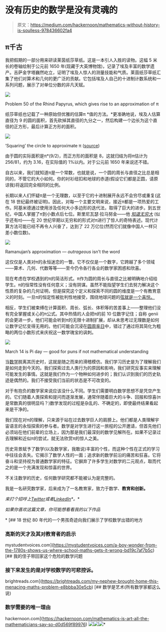 # 没有历史的数学是没有灵魂的

> 原文：<https://medium.com/hackernoon/mathematics-without-history-is-soulless-978436602fa4>

## π千古

我把假期的一部分用来研读莱茵纸莎草纸。这是一本引人入胜的读物。这幅 5 米长的卷轴绘制于公元前 1650 年(现藏于大英博物馆)，记录了埃及丰富的数学遗产。吉萨金字塔巍然屹立，证明了埃及人惊人的测量技能和气质。莱茵纸莎草纸汇集了他们对算术和几何的更广泛的贡献。它包括埃及人自己的十进制计数系统和一系列问题，展示了对单位分数的非凡天赋。

![](img/acb5afa1337eded4bc98c36375f879a2.png)

Problem 50 of the Rhind Papyrus, which gives rise to an approximation of π

纸莎草纸也记载了一种原始但优雅的估算π *值的方法。*更准确地说，埃及人估算直径为 9 的圆的面积，首先砍掉其直径的九分之一，然后构建一个边长为这个直径的正方形，最后计算正方形的面积。

![](img/a7449ecf932c472562b51fe7fcf7080f.png)

‘Squaring’ the circle to approximate π ([source](http://jacqkrol.x10.mx/content/math/calc-hist-archimedespi.shtml))

由于圆的实际面积是π*(9/2)，而正方形的面积是 8，这就归结为将π估计为 256/81，约为 3.16，在实际值的 1%以内。对于公元前 1650 年来说还不错。

自古以来，我们就知道π是一个常数，也就是说，一个圆的周长与直径之比总是相同的，不管它的大小如何。你的衬衫纽扣和地球的赤道(假设它们都是正圆，请原谅我)将返回完全相同的比例。

长期以来人们怀疑π是一个无理数，以至于它的十进制展开永远不会穷尽或重复(这在 18 世纪最终被证明)。因此，对每一个主要文明来说，接近π都是一项热爱的工作。阿基米德通过使用涉及任何大小多边形的迭代法，取得了巨大的进步。到五世纪，中国人掌握了π到小数点后七位。斯里尼瓦瑟·拉马努金——他 [*知道无穷大*](http://www.robertkanigel.com/_i__b_the_man_who_knew_infinity__b___a_life_of_the_genius_ramanujan__i__58016.htm) (似乎还有π)——在 20 世纪早期以无穷和的形式对π进行了惊人的奇特表述。现代计算方法可能已经不再令人兴奋了，达到了 22 万亿位(然而它们就像中国人一样只差小数位数)。

![](img/c458f070a92cb272f6322d34b2e9dd5e.png)

Ramanujan’s approximation — *outrageous* isn’t the word

这仅仅是人类对π的永恒迷恋的一瞥。它不仅仅是一个数字，它跨越了多个领域——算术、几何、代数等等——至今仍令各行各业的数学家困惑和欣喜。

现在考虑在学校遇到的π的简洁形式。π作为圆的周长与直径之比被明确地介绍给学生。π的恒常性没有任何意义；没有阴谋。虽然不能指望学生们去努力解决这个性质的复杂的几何证明，但是探究这个定义和探索不同的圆的维度是一个有教育意义的时刻。一旦π的恒定性被批判性地接受，围绕地球问题的[弦就是一个喜悦。](http://mathforum.org/mathimages/index.php/Rope_around_the_Earth)

相反，学生们被束缚在计算面积、周长、弧长、体积等的苦差事上——整理他们没有完全掌握或关心的π公式。其中热情的人会把π的前 10 位数字记住；自称 genii 的会更进一步。他们可能会听到π的无限十进制扩展，却从未思考过无理数是如何让数字记忆变得无用的。他们可能会沉浸在[圆周率日](http://www.piday.org)中，错过了通过将其简化为粗略的两位小数形式来庆祝这一数学瑰宝的讽刺。

![](img/600334af56ecc6b30d5655f2a03987f3.png)

March 14 is Pi day — good for puns if not mathematical understanding

当[数学](https://hackernoon.com/tagged/mathematics)脱离其历史时，这就是随之而来的滑稽模仿。我们学习历史是为了理解我们是如何走到今天的。我们探索过去人类行为的原因和影响，我们研究反事实来理解可能发生的事情。这就是我们作为一个物种如何进步的；我们认识到我们的历史轨迹是偶然的。我们不接受我们当前的状态是不可改变的。

对于有抱负的数学家来说应该没什么不同。学生们需要明白数学思想不是凭空产生的。它们随着人类探索和提问而逐渐发展，通常伴随着巨大的斗争、回报和惊喜(π是常数真的很明显吗？)数学发现的过程是杂乱的、不确定的，即使最终结果看起来是干净的。

我们现在对π的理解，只来源于站在过去数学巨人的肩膀上。他们都是人类理解宇宙语言的永恒探索的参与者。数学是对学生进行这一旅程的公开邀请，但首先他们必须站在他们前辈的立场上，因为那是我们最深刻的数学见解所在。如果不记录过去理解和近似π的尝试，就无法欣赏π的惊人之美。

历史背景赋予了数学(以及数学家，我敢说)丰富的个性，而这种个性在正式的学习中往往会丢失。它揭示了数学人性的一面；追求新的数学前沿的痛苦和狂喜。它将奋斗和坚持视为普通数学家的特征。它摒弃了许多学生对数学的二元观点，取而代之的是一个充满发现和惊喜的世界。

不关注数学的历史，任何数学研究都不能被认为是完整的。

我是一名研究数学家，后来成为了一名教育家，致力于数学、[](https://hackernoon.com/tagged/education)**教育和创新。**

**来打个招呼上*[*Twitter*](https://twitter.com/fjmubeen)*或者*[*LinkedIn*](https://uk.linkedin.com/in/junaidmubeen)*。**

*如果你喜欢这篇文章，你可能想看看我的以下作品*

*[](https://mystudentvoices.com/a-boy-wonder-from-the-1780s-shows-us-where-school-maths-gets-it-wrong-bd19c7af7b5c) [## 18 世纪 80 年代的一个男孩奇迹向我们展示了学校数学出错的地方

### 高斯的天才及其对教育者的启示

mystudentvoices.com](https://mystudentvoices.com/a-boy-wonder-from-the-1780s-shows-us-where-school-maths-gets-it-wrong-bd19c7af7b5c) [](https://brightreads.com/my-nephew-brought-home-this-menacing-maths-problem-e8bbba30e5cb) [## 我的侄子带回家这个危险的数学问题

### 接下来发生的是对学校数学的可悲控诉。

brightreads.com](https://brightreads.com/my-nephew-brought-home-this-menacing-maths-problem-e8bbba30e5cb) [](https://hackernoon.com/mathematics-is-art-all-the-mathematicians-say-so-d0d569f89976) [## 数学是艺术(所有数学家都这么说)

### 数学需要的唯一理由

hackernoon.com](https://hackernoon.com/mathematics-is-art-all-the-mathematicians-say-so-d0d569f89976) [![](img/50ef4044ecd4e250b5d50f368b775d38.png)](http://bit.ly/HackernoonFB)[![](img/979d9a46439d5aebbdcdca574e21dc81.png)](https://goo.gl/k7XYbx)[![](img/2930ba6bd2c12218fdbbf7e02c8746ff.png)](https://goo.gl/4ofytp)*